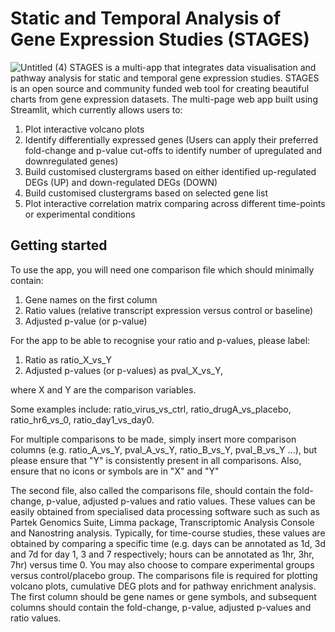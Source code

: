 # Static and Temporal Analysis of Gene Expression Studies (STAGES)
![Untitled (4)](https://user-images.githubusercontent.com/91276553/141084154-7d84695a-b220-43c5-bd41-08a38fd0ec70.png)
STAGES is a multi-app that integrates data visualisation and pathway analysis for static and temporal gene expression studies. STAGES is an open source and community funded web tool for creating beautiful charts from gene expression datasets. The multi-page web app built using Streamlit, which currently allows users to:
1. Plot interactive volcano plots
2. Identify differentially expressed genes (Users can apply their preferred fold-change and p-value cut-offs to identify number of upregulated and downregulated genes)
3. Build customised clustergrams based on either identified up-regulated DEGs (UP) and down-regulated DEGs (DOWN)
4. Build customised clustergrams based on selected gene list
5. Plot interactive correlation matrix comparing across different time-points or experimental conditions

## Getting started
To use the app, you will need one comparison file which should minimally contain:
1. Gene names on the first column
2. Ratio values (relative transcript expression versus control or baseline)
3. Adjusted p-value (or p-value)

For the app to be able to recognise your ratio and p-values, please label:
1. Ratio as ratio_X_vs_Y
2. Adjusted p-values (or p-values) as pval_X_vs_Y,

where X and Y are the comparison variables. 

Some examples include: ratio_virus_vs_ctrl, ratio_drugA_vs_placebo, ratio_hr6_vs_0, ratio_day1_vs_day0. 

For multiple comparisons to be made, simply insert more comparison columns (e.g. ratio_A_vs_Y, pval_A_vs_Y, ratio_B_vs_Y, pval_B_vs_Y ...), but please ensure that  "Y" is consistently present in all comparisons. Also, ensure that no icons or symbols are in "X" and "Y"





The second file, also called the comparisons file, should contain the fold-change, p-value, adjusted p-values and ratio values. These values can be easily obtained from specialised data processing software such as such as Partek Genomics Suite, Limma package, Transcriptomic Analysis Console and Nanostring analysis. Typically, for time-course studies, these values are obtained by comparing a specific time (e.g. days can be annotated as 1d, 3d and 7d for day 1, 3 and 7 respectively; hours can be annotated as 1hr, 3hr, 7hr) versus time 0. You may also choose to compare experimental groups versus control/placebo group. The comparisons file is required for plotting volcano plots, cumulative DEG plots and for pathway enrichment analysis. The first column should be gene names or gene symbols, and subsequent columns should contain the fold-change, p-value, adjusted p-values and ratio values.
